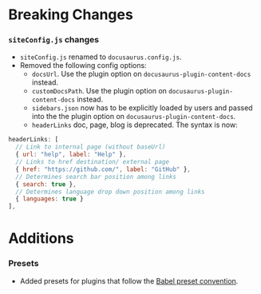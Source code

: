 # Breaking Changes

### `siteConfig.js` changes

- `siteConfig.js` renamed to `docusaurus.config.js`.
- Removed the following config options:
  - `docsUrl`. Use the plugin option on `docusaurus-plugin-content-docs` instead.
  - `customDocsPath`. Use the plugin option on `docusaurus-plugin-content-docs` instead.
  - `sidebars.json` now has to be explicitly loaded by users and passed into the the plugin option on `docusaurus-plugin-content-docs`.
  - `headerLinks` doc, page, blog is deprecated. The syntax is now:

```js
headerLinks: [
  // Link to internal page (without baseUrl)
  { url: "help", label: "Help" },
  // Links to href destination/ external page
  { href: "https://github.com/", label: "GitHub" },
  // Determines search bar position among links
  { search: true },
  // Determines language drop down position among links
  { languages: true }
],
```

# Additions

### Presets

- Added presets for plugins that follow the [Babel preset convention](https://babeljs.io/docs/en/presets).
